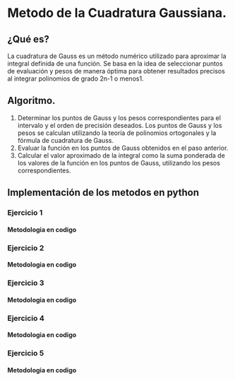 # Metodo de la Cuadratura Gaussiana.

## ¿Qué es?
La cuadratura de Gauss es un método numérico utilizado para aproximar la integral definida de una función. Se basa en la idea de seleccionar puntos de evaluación y pesos de manera óptima para obtener resultados precisos al integrar polinomios de grado 2n-1 o menos1.

## Algoritmo.

1. Determinar los puntos de Gauss y los pesos correspondientes para el intervalo y el orden de precisión deseados. Los puntos de Gauss y los pesos se calculan utilizando la teoría de polinomios ortogonales y la fórmula de cuadratura de Gauss.
2. Evaluar la función en los puntos de Gauss obtenidos en el paso anterior.
3. Calcular el valor aproximado de la integral como la suma ponderada de los valores de la función en los puntos de Gauss, utilizando los pesos correspondientes.

## Implementación de los metodos en python
### Ejercicio 1
#### Metodologia en codigo

### Ejercicio 2
#### Metodologia en codigo

### Ejercicio 3
#### Metodologia en codigo

### Ejercicio 4
#### Metodologia en codigo

### Ejercicio 5
#### Metodologia en codigo

